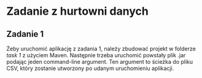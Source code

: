 # Zadanie z hurtowni danych

## Zadanie 1
Żeby uruchomić aplikację z zadania 1, należy zbudować projekt w folderze *task 1*  z użyciem Maven. Następnie trzeba uruchomić powstały plik .jar podając jeden command-line argument. Ten argument to ścieżka do pliku CSV, który zostanie utworzony po udanym uruchomieniu aplikacji.

